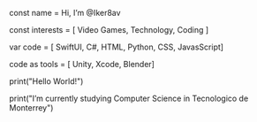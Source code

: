 const name = Hi, I’m @Iker8av

const interests = [ Video Games,
                    Technology,
                    Coding ]

var code = [ SwiftUI,
             C#,
             HTML,
             Python,
             CSS,
             JavasScript]

code as tools = [  Unity,
                   Xcode,
                   Blender]

print("Hello World!")

print("I’m currently studying Computer Science in Tecnologico de Monterrey")

<!---
Iker8av/Iker8av is a ✨ special ✨ repository because its `README.md` (this file) appears on your GitHub profile.
You can click the Preview link to take a look at your changes.
--->
